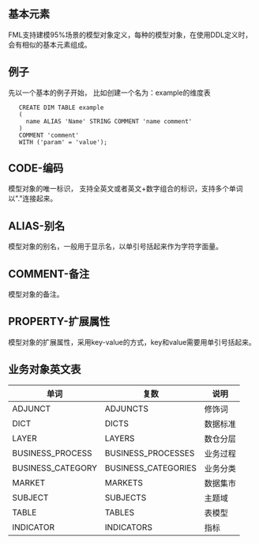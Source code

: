 ## 基本元素

FML支持建模95%场景的模型对象定义，每种的模型对象，在使用DDL定义时，会有相似的基本元素组成。

## 例子

先以一个基本的例子开始， 比如创建一个名为：example的维度表

```
   CREATE DIM TABLE example 
   (
     name ALIAS 'Name' STRING COMMENT 'name comment'
   ) 
   COMMENT 'comment' 
   WITH ('param' = 'value');
```

## CODE-编码

模型对象的唯一标识， 支持全英文或者英文+数字组合的标识，支持多个单词以"."连接起来。

## ALIAS-别名

模型对象的别名，一般用于显示名，以单引号括起来作为字符字面量。

## COMMENT-备注

模型对象的备注。

## PROPERTY-扩展属性

模型对象的扩展属性，采用key-value的方式，key和value需要用单引号括起来。

## 业务对象英文表

| 单词                | 复数                  | 说明   |
|-------------------|---------------------|------|
| ADJUNCT           | ADJUNCTS            | 修饰词  |
| DICT              | DICTS               | 数据标准 |
| LAYER             | LAYERS              | 数仓分层 |
| BUSINESS_PROCESS  | BUSINESS_PROCESSES  | 业务过程 |
| BUSINESS_CATEGORY | BUSINESS_CATEGORIES | 业务分类 |
| MARKET            | MARKETS             | 数据集市 |
| SUBJECT           | SUBJECTS            | 主题域  |
| TABLE             | TABLES              | 表模型  |
| INDICATOR         | INDICATORS          | 指标   |


